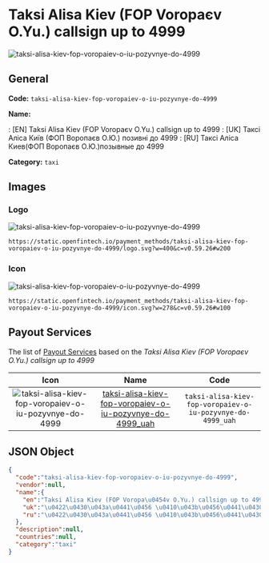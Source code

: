 
# Taksi Alisa Kiev (FOP Voropaєv O.Yu.) callsign up to 4999 
![taksi-alisa-kiev-fop-voropaiev-o-iu-pozyvnye-do-4999](https://static.openfintech.io/payment_methods/taksi-alisa-kiev-fop-voropaiev-o-iu-pozyvnye-do-4999/logo.svg?w=400&c=v0.59.26#w200)  

## General 
**Code:** `taksi-alisa-kiev-fop-voropaiev-o-iu-pozyvnye-do-4999` 
 
**Name:** 
 
:	[EN] Taksi Alisa Kiev (FOP Voropaєv O.Yu.) callsign up to 4999 
:	[UK] Таксі Аліса Київ (ФОП Воропаєв О.Ю.) позивні до 4999 
:	[RU] Таксі Аліса Киев(ФОП Воропаєв О.Ю.)позывные до 4999 
 
**Category:** `taxi` 
 

## Images 

### Logo 
![taksi-alisa-kiev-fop-voropaiev-o-iu-pozyvnye-do-4999](https://static.openfintech.io/payment_methods/taksi-alisa-kiev-fop-voropaiev-o-iu-pozyvnye-do-4999/logo.svg?w=400&c=v0.59.26#w200)  

```
https://static.openfintech.io/payment_methods/taksi-alisa-kiev-fop-voropaiev-o-iu-pozyvnye-do-4999/logo.svg?w=400&c=v0.59.26#w200
```  

### Icon 
![taksi-alisa-kiev-fop-voropaiev-o-iu-pozyvnye-do-4999](https://static.openfintech.io/payment_methods/taksi-alisa-kiev-fop-voropaiev-o-iu-pozyvnye-do-4999/icon.svg?w=278&c=v0.59.26#w100)  

```
https://static.openfintech.io/payment_methods/taksi-alisa-kiev-fop-voropaiev-o-iu-pozyvnye-do-4999/icon.svg?w=278&c=v0.59.26#w100
```  

## Payout Services 
 
The list of [Payout Services](/payout-services/) based on the _Taksi Alisa Kiev (FOP Voropaєv O.Yu.) callsign up to 4999_ 

|Icon|Name|Code| 
|:---:|:---:|:---:| 
|![taksi-alisa-kiev-fop-voropaiev-o-iu-pozyvnye-do-4999](https://static.openfintech.io/payout_methods/taksi-alisa-kiev-fop-voropaiev-o-iu-pozyvnye-do-4999/icon.svg?w=278&c=v0.59.26#w40) |[taksi-alisa-kiev-fop-voropaiev-o-iu-pozyvnye-do-4999_uah](/payout-services/taksi-alisa-kiev-fop-voropaiev-o-iu-pozyvnye-do-4999_uah/)|`taksi-alisa-kiev-fop-voropaiev-o-iu-pozyvnye-do-4999_uah`| 
 

## JSON Object 

```json
{
  "code":"taksi-alisa-kiev-fop-voropaiev-o-iu-pozyvnye-do-4999",
  "vendor":null,
  "name":{
    "en":"Taksi Alisa Kiev (FOP Voropa\u0454v O.Yu.) callsign up to 4999",
    "uk":"\u0422\u0430\u043a\u0441\u0456 \u0410\u043b\u0456\u0441\u0430 \u041a\u0438\u0457\u0432 (\u0424\u041e\u041f \u0412\u043e\u0440\u043e\u043f\u0430\u0454\u0432 \u041e.\u042e.) \u043f\u043e\u0437\u0438\u0432\u043d\u0456 \u0434\u043e 4999",
    "ru":"\u0422\u0430\u043a\u0441\u0456 \u0410\u043b\u0456\u0441\u0430 \u041a\u0438\u0435\u0432(\u0424\u041e\u041f \u0412\u043e\u0440\u043e\u043f\u0430\u0454\u0432 \u041e.\u042e.)\u043f\u043e\u0437\u044b\u0432\u043d\u044b\u0435 \u0434\u043e 4999"
  },
  "description":null,
  "countries":null,
  "category":"taxi"
}
```  
